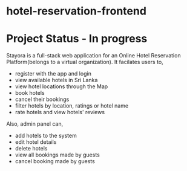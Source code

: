 # hotel-reservation-frontend

# Project Status - In progress

Stayora is a full-stack web application for an Online Hotel Reservation Platform(belongs to a virtual organization). It facilates users to,
* register with the app and login
* view available hotels in Sri Lanka
* view hotel locations through the Map
* book hotels
* cancel their bookings
* filter hotels by location, ratings or hotel name
* rate hotels and view hotels' reviews

Also, admin panel can,
* add hotels to the system
* edit hotel details
* delete hotels
* view all bookings made by guests
* cancel booking made by guests
